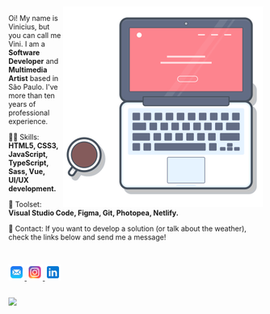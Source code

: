 <img src="https://github.com/viniciusdeliz/viniciusdeliz/blob/main/laptop_git.svg" min-width="320px" max-width="396px" width="396px" align="right" alt="Computador Vinicius de Liz">

<p align="left"> 
  Oi! My name is Vinicius, but you can call me Vini. I am a <strong>Software Developer</strong> and <strong>Multimedia Artist</strong> based in São Paulo. I've more than ten years of professional experience.
</p>

<p align="left">
  👨‍💻 Skills: <strong>HTML5, CSS3, JavaScript, TypeScript, Sass, Vue, UI/UX development.</strong>
</p> 

<p align="left">
  🧰 Toolset: <strong>Visual Studio Code, Figma, Git, Photopea, Netlify.</strong>
</p>

<p align="left">
  📱 Contact: If you want to develop a solution (or talk about the weather), check the links below and send me a message!
</p>
<br/>
<p align="left">
  <a href="mailto:tu@viniciusdeliz.com" alt="Email">
    <img src="https://github.com/viniciusdeliz/viniciusdeliz/blob/main/icons8-mail.svg" width="32px" max-width="32px"/>  
  </a>
  <a href="https://www.instagram.com/viniciusdeliz/" alt="Instagram">
    <img src="https://github.com/viniciusdeliz/viniciusdeliz/blob/main/icons8-instagram.svg" width="32px" max-width="32px"/>  
  </a>
  <a href="https://www.linkedin.com/in/viniciusdeliz" alt="Linkedin">
    <img src="https://github.com/viniciusdeliz/viniciusdeliz/blob/main/icons8-linkedin.svg" width="32px" max-width="32px" />
  </a>
</p>
<br/>
<img src="https://komarev.com/ghpvc/?username=viniciusdeliz&color=red">

